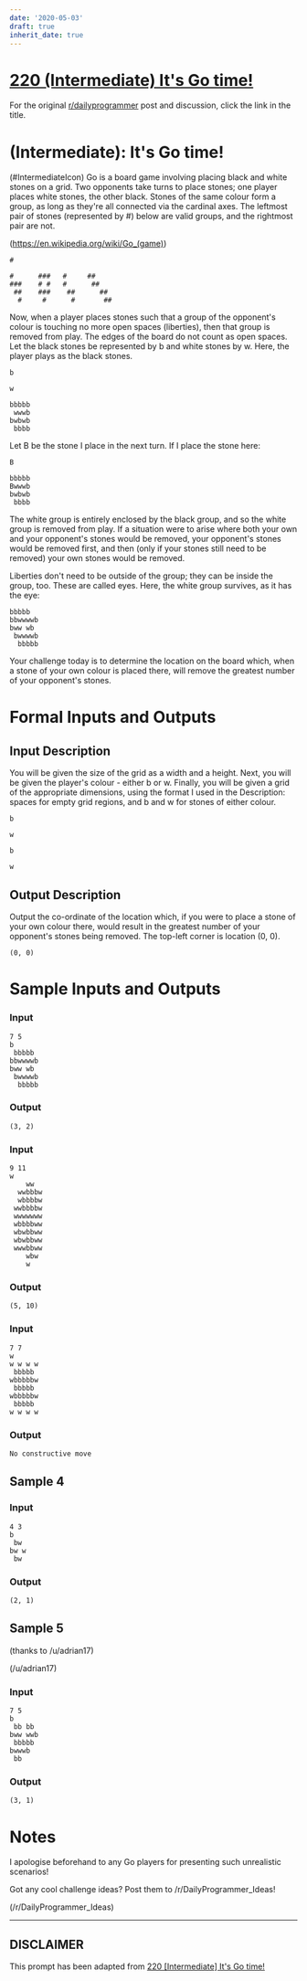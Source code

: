 ```yaml
---
date: '2020-05-03'
draft: true
inherit_date: true
---
```


# [220 (Intermediate) It's Go time!](https://www.reddit.com/r/dailyprogrammer/comments/3axjac/20150624_challenge_220_intermediate_its_go_time/)

For the original [r/dailyprogrammer](https://www.reddit.com/r/dailyprogrammer/) post and discussion, click the link in the title.

#  (Intermediate): It's Go time!
(#IntermediateIcon)
Go is a board game involving placing black and white stones on a grid. Two opponents take turns to place stones; one player places white stones, the other black. Stones of the same colour form a group, as long as they're all connected via the cardinal axes. The leftmost pair of stones (represented by #) below are valid groups, and the rightmost pair are not.

(https://en.wikipedia.org/wiki/Go_(game))

```
#
```

```
#      ###   #     ##  
###    # #   #      ##  
 ##    ###    ##      ## 
  #     #      #       ##
```
Now, when a player places stones such that a group of the opponent's colour is touching no more open spaces (liberties), then that group is removed from play. The edges of the board do not count as open spaces. Let the black stones be represented by b and white stones by w. Here, the player plays as the black stones.


```
b
```

```
w
```

```
bbbbb
 wwwb
bwbwb
 bbbb
```
Let B be the stone I place in the next turn. If I place the stone here:


```
B
```

```
bbbbb
Bwwwb
bwbwb
 bbbb
```
The white group is entirely enclosed by the black group, and so the white group is removed from play.
If a situation were to arise where both your own and your opponent's stones would be removed, your opponent's stones would be removed first, and then (only if your stones still need to be removed) your own stones would be removed.

Liberties don't need to be outside of the group; they can be inside the group, too. These are called eyes. Here, the white group survives, as it has the eye:


```
bbbbb
bbwwwwb
bww wb
 bwwwwb
  bbbbb
```
Your challenge today is to determine the location on the board which, when a stone of your own colour is placed there, will remove the greatest number of your opponent's stones.

# Formal Inputs and Outputs
## Input Description
You will be given the size of the grid as a width and a height. Next, you will be given the player's colour - either b or w. Finally, you will be given a grid of the appropriate dimensions, using the format I used in the Description: spaces for empty grid regions, and b and w for stones of either colour.


```
b
```

```
w
```

```
b
```

```
w
```
## Output Description
Output the co-ordinate of the location which, if you were to place a stone of your own colour there, would result in the greatest number of your opponent's stones being removed. The top-left corner is location (0, 0).


```
(0, 0)
```
# Sample Inputs and Outputs
### Input

```
7 5
b      
 bbbbb 
bbwwwwb
bww wb 
 bwwwwb
  bbbbb
```
### Output

```
(3, 2)
```
### Input

```
9 11
w
    ww   
  wwbbbw 
  wbbbbw 
 wwbbbbw 
 wwwwwww 
 wbbbbww 
 wbwbbww 
 wbwbbww 
 wwwbbww 
    wbw  
    w
```
### Output

```
(5, 10)
```
### Input

```
7 7
w
w w w w
 bbbbb 
wbbbbbw
 bbbbb 
wbbbbbw
 bbbbb 
w w w w
```
### Output

```
No constructive move
```
## Sample 4
### Input

```
4 3
b
 bw 
bw w
 bw
```
### Output

```
(2, 1)
```
## Sample 5
(thanks to /u/adrian17)

(/u/adrian17)
### Input

```
7 5
b
 bb bb 
bww wwb
 bbbbb 
bwwwb  
 bb
```
### Output

```
(3, 1)
```
# Notes
I apologise beforehand to any Go players for presenting such unrealistic scenarios!

Got any cool challenge ideas? Post them to /r/DailyProgrammer_Ideas!

(/r/DailyProgrammer_Ideas)

----
## **DISCLAIMER**
This prompt has been adapted from [220 [Intermediate] It's Go time!](https://www.reddit.com/r/dailyprogrammer/comments/3axjac/20150624_challenge_220_intermediate_its_go_time/
)
